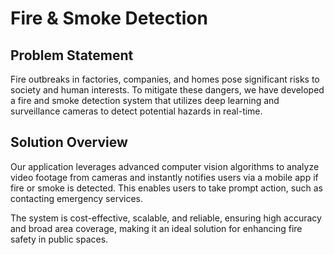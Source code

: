 # Fire & Smoke Detection

## Problem Statement
Fire outbreaks in factories, companies, and homes pose significant risks to society and human interests. To mitigate these dangers, we have developed a fire and smoke detection system that utilizes deep learning and surveillance cameras to detect potential hazards in real-time.

## Solution Overview
Our application leverages advanced computer vision algorithms to analyze video footage from cameras and instantly notifies users via a mobile app if fire or smoke is detected. This enables users to take prompt action, such as contacting emergency services.

The system is cost-effective, scalable, and reliable, ensuring high accuracy and broad area coverage, making it an ideal solution for enhancing fire safety in public spaces.
